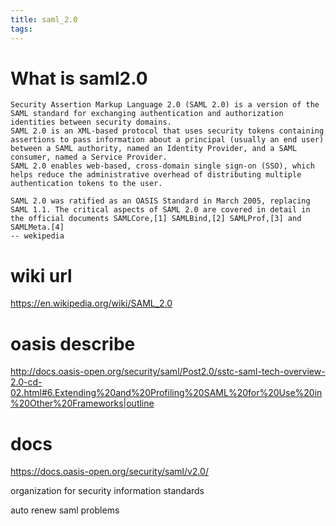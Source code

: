 ```yaml
---
title: saml_2.0
tags:
---
```


# What is saml2.0

```
Security Assertion Markup Language 2.0 (SAML 2.0) is a version of the SAML standard for exchanging authentication and authorization identities between security domains.
SAML 2.0 is an XML-based protocol that uses security tokens containing assertions to pass information about a principal (usually an end user) between a SAML authority, named an Identity Provider, and a SAML consumer, named a Service Provider.
SAML 2.0 enables web-based, cross-domain single sign-on (SSO), which helps reduce the administrative overhead of distributing multiple authentication tokens to the user.

SAML 2.0 was ratified as an OASIS Standard in March 2005, replacing SAML 1.1. The critical aspects of SAML 2.0 are covered in detail in the official documents SAMLCore,[1] SAMLBind,[2] SAMLProf,[3] and SAMLMeta.[4]
-- wekipedia
```

# wiki url
https://en.wikipedia.org/wiki/SAML_2.0

# oasis describe
http://docs.oasis-open.org/security/saml/Post2.0/sstc-saml-tech-overview-2.0-cd-02.html#6.Extending%20and%20Profiling%20SAML%20for%20Use%20in%20Other%20Frameworks|outline

# docs
https://docs.oasis-open.org/security/saml/v2.0/

organization for security information standards

auto renew saml problems

